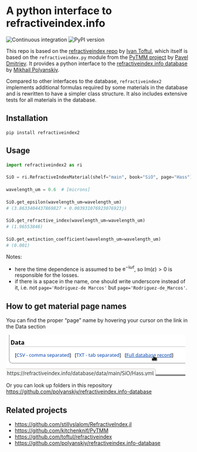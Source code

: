 # A python interface to refractiveindex.info
![Continuous integration](https://github.com/mfschubert/refractiveindex2/actions/workflows/build-ci.yml/badge.svg)
![PyPI version](https://img.shields.io/pypi/v/refractiveindex2)

This repo is based on the [refractiveindex repo](https://github.com/toftul/refractiveindex) by [Ivan Toftul](https://github.com/toftul), which itself is based on the `refractiveindex.py` module from the [PyTMM project](https://github.com/kitchenknif/PyTMM) by [Pavel Dmitriev](https://github.com/kitchenknif). It provides a python interface to the [refractiveindex.info database](https://github.com/polyanskiy/refractiveindex.info-database) by [Mikhail Polyanskiy](https://github.com/polyanskiy).

Compared to other interfaces to the database, `refractiveindex2` implements additional formulas required by some materials in the database and is rewritten to have a simpler class structure. It also includes extensive tests for all materials in the database.


## Installation

```
pip install refractiveindex2
```

## Usage


```python
import refractiveindex2 as ri

SiO = ri.RefractiveIndexMaterial(shelf="main", book="SiO", page="Hass")

wavelength_um = 0.6  # [microns]

SiO.get_epsilon(wavelength_um=wavelength_um)
# (3.8633404437869827 + 0.003931076923076923j)

SiO.get_refractive_index(wavelength_um=wavelength_um)
# (1.96553846)

SiO.get_extinction_coefficient(wavelength_um=wavelength_um)
# (0.001)
```

Notes:
- here the time dependence is assumed to be $\mathrm{e}^{-\mathrm{i} \omega t}$, so $\mathrm{Im}(\varepsilon) > 0$ is responsible for the losses.
- if there is a space in the name, one should write underscore instead of it, i.e. not `page='Rodriguez-de Marcos'` but `page='Rodriguez-de_Marcos'`.


## How to get material page names

You can find the proper “page” name by hovering your cursor on the link in the Data section

![How to get page name](docs/img/material_page_names.png)

Or you can look up folders in this repository<br>
https://github.com/polyanskiy/refractiveindex.info-database

## Related projects

- https://github.com/stillyslalom/RefractiveIndex.jl
- https://github.com/kitchenknif/PyTMM
- https://github.com/toftul/refractiveindex
- https://github.com/polyanskiy/refractiveindex.info-database
